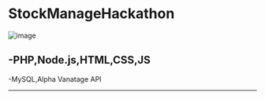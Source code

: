 # StockManageHackathon

![image](https://user-images.githubusercontent.com/94168628/163031675-ca301d5c-4e86-4393-ae49-e011ab9028d6.png)

-PHP,Node.js,HTML,CSS,JS 
--------------------------------------------------------------------------------------------
-MySQL,Alpha Vanatage API
___________________________________________________________________________________________

